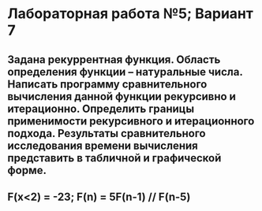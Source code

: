 # Лабораторная работа №5; Вариант 7
Задана рекуррентная функция. Область определения функции – натуральные числа. Написать программу сравнительного вычисления данной функции рекурсивно и итерационно. Определить границы применимости рекурсивного и итерационного подхода. Результаты сравнительного исследования времени вычисления представить в табличной и графической форме.
-
F(x<2) = -23; F(n) = 5F(n-1) // F(n-5)
-
